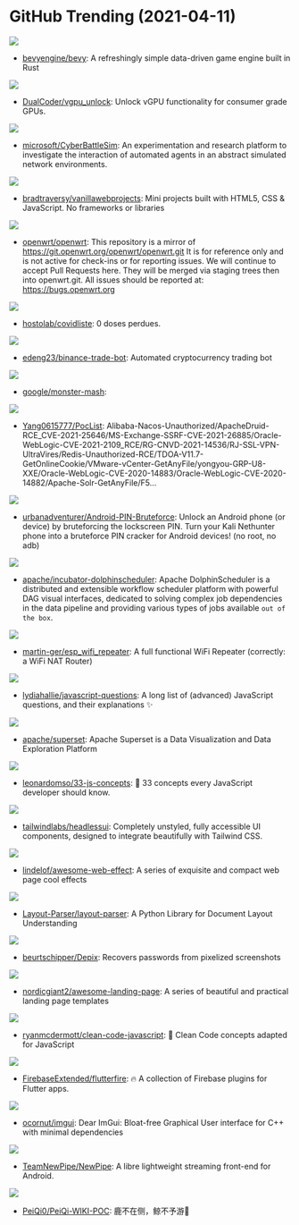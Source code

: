 # GitHub Trending (2021-04-11)

![](https://img.shields.io/badge/Rust-New%20276-green?style=flat-square&logo=appveyor)
- [bevyengine/bevy](https://github.com/bevyengine/bevy): A refreshingly simple data-driven game engine built in Rust

![](https://img.shields.io/badge/C-New%20475-green?style=flat-square&logo=appveyor)
- [DualCoder/vgpu_unlock](https://github.com/DualCoder/vgpu_unlock): Unlock vGPU functionality for consumer grade GPUs.

![](https://img.shields.io/badge/Jupyter%20Notebook-New%20218-green?style=flat-square&logo=appveyor)
- [microsoft/CyberBattleSim](https://github.com/microsoft/CyberBattleSim): An experimentation and research platform to investigate the interaction of automated agents in an abstract simulated network environments.

![](https://img.shields.io/badge/JavaScript-New%2030-green?style=flat-square&logo=appveyor)
- [bradtraversy/vanillawebprojects](https://github.com/bradtraversy/vanillawebprojects): Mini projects built with HTML5, CSS & JavaScript. No frameworks or libraries

![](https://img.shields.io/badge/C-New%2014-green?style=flat-square&logo=appveyor)
- [openwrt/openwrt](https://github.com/openwrt/openwrt): This repository is a mirror of https://git.openwrt.org/openwrt/openwrt.git It is for reference only and is not active for check-ins or for reporting issues. We will continue to accept Pull Requests here. They will be merged via staging trees then into openwrt.git. All issues should be reported at: https://bugs.openwrt.org

![](https://img.shields.io/badge/Ruby-New%2024-green?style=flat-square&logo=appveyor)
- [hostolab/covidliste](https://github.com/hostolab/covidliste): 0 doses perdues.

![](https://img.shields.io/badge/Python-New%20114-green?style=flat-square&logo=appveyor)
- [edeng23/binance-trade-bot](https://github.com/edeng23/binance-trade-bot): Automated cryptocurrency trading bot

![](https://img.shields.io/badge/C%2B%2B-New%2055-green?style=flat-square&logo=appveyor)
- [google/monster-mash](https://github.com/google/monster-mash): 

![](https://img.shields.io/badge/Java-New%2045-green?style=flat-square&logo=appveyor)
- [Yang0615777/PocList](https://github.com/Yang0615777/PocList): Alibaba-Nacos-Unauthorized/ApacheDruid-RCE_CVE-2021-25646/MS-Exchange-SSRF-CVE-2021-26885/Oracle-WebLogic-CVE-2021-2109_RCE/RG-CNVD-2021-14536/RJ-SSL-VPN-UltraVires/Redis-Unauthorized-RCE/TDOA-V11.7-GetOnlineCookie/VMware-vCenter-GetAnyFile/yongyou-GRP-U8-XXE/Oracle-WebLogic-CVE-2020-14883/Oracle-WebLogic-CVE-2020-14882/Apache-Solr-GetAnyFile/F5…

![](https://img.shields.io/badge/Shell-New%2084-green?style=flat-square&logo=appveyor)
- [urbanadventurer/Android-PIN-Bruteforce](https://github.com/urbanadventurer/Android-PIN-Bruteforce): Unlock an Android phone (or device) by bruteforcing the lockscreen PIN. Turn your Kali Nethunter phone into a bruteforce PIN cracker for Android devices! (no root, no adb)

![](https://img.shields.io/badge/Java-New%2091-green?style=flat-square&logo=appveyor)
- [apache/incubator-dolphinscheduler](https://github.com/apache/incubator-dolphinscheduler): Apache DolphinScheduler is a distributed and extensible workflow scheduler platform with powerful DAG visual interfaces, dedicated to solving complex job dependencies in the data pipeline and providing various types of jobs available `out of the box`.

![](https://img.shields.io/badge/C-New%2044-green?style=flat-square&logo=appveyor)
- [martin-ger/esp_wifi_repeater](https://github.com/martin-ger/esp_wifi_repeater): A full functional WiFi Repeater (correctly: a WiFi NAT Router)

![](https://img.shields.io/badge/none-New%20168-green?style=flat-square&logo=appveyor)
- [lydiahallie/javascript-questions](https://github.com/lydiahallie/javascript-questions): A long list of (advanced) JavaScript questions, and their explanations ✨

![](https://img.shields.io/badge/Python-New%20310-green?style=flat-square&logo=appveyor)
- [apache/superset](https://github.com/apache/superset): Apache Superset is a Data Visualization and Data Exploration Platform

![](https://img.shields.io/badge/JavaScript-New%2082-green?style=flat-square&logo=appveyor)
- [leonardomso/33-js-concepts](https://github.com/leonardomso/33-js-concepts): 📜 33 concepts every JavaScript developer should know.

![](https://img.shields.io/badge/TypeScript-New%2071-green?style=flat-square&logo=appveyor)
- [tailwindlabs/headlessui](https://github.com/tailwindlabs/headlessui): Completely unstyled, fully accessible UI components, designed to integrate beautifully with Tailwind CSS.

![](https://img.shields.io/badge/none-New%2052-green?style=flat-square&logo=appveyor)
- [lindelof/awesome-web-effect](https://github.com/lindelof/awesome-web-effect): A series of exquisite and compact web page cool effects

![](https://img.shields.io/badge/Python-New%20209-green?style=flat-square&logo=appveyor)
- [Layout-Parser/layout-parser](https://github.com/Layout-Parser/layout-parser): A Python Library for Document Layout Understanding

![](https://img.shields.io/badge/Python-New%2070-green?style=flat-square&logo=appveyor)
- [beurtschipper/Depix](https://github.com/beurtschipper/Depix): Recovers passwords from pixelized screenshots

![](https://img.shields.io/badge/none-New%2046-green?style=flat-square&logo=appveyor)
- [nordicgiant2/awesome-landing-page](https://github.com/nordicgiant2/awesome-landing-page): A series of beautiful and practical landing page templates

![](https://img.shields.io/badge/JavaScript-New%20117-green?style=flat-square&logo=appveyor)
- [ryanmcdermott/clean-code-javascript](https://github.com/ryanmcdermott/clean-code-javascript): 🛁 Clean Code concepts adapted for JavaScript

![](https://img.shields.io/badge/Dart-New%2027-green?style=flat-square&logo=appveyor)
- [FirebaseExtended/flutterfire](https://github.com/FirebaseExtended/flutterfire): 🔥 A collection of Firebase plugins for Flutter apps.

![](https://img.shields.io/badge/C%2B%2B-New%2026-green?style=flat-square&logo=appveyor)
- [ocornut/imgui](https://github.com/ocornut/imgui): Dear ImGui: Bloat-free Graphical User interface for C++ with minimal dependencies

![](https://img.shields.io/badge/Java-New%2025-green?style=flat-square&logo=appveyor)
- [TeamNewPipe/NewPipe](https://github.com/TeamNewPipe/NewPipe): A libre lightweight streaming front-end for Android.

![](https://img.shields.io/badge/HTML-New%2037-green?style=flat-square&logo=appveyor)
- [PeiQi0/PeiQi-WIKI-POC](https://github.com/PeiQi0/PeiQi-WIKI-POC): 鹿不在侧，鲸不予游🐋


